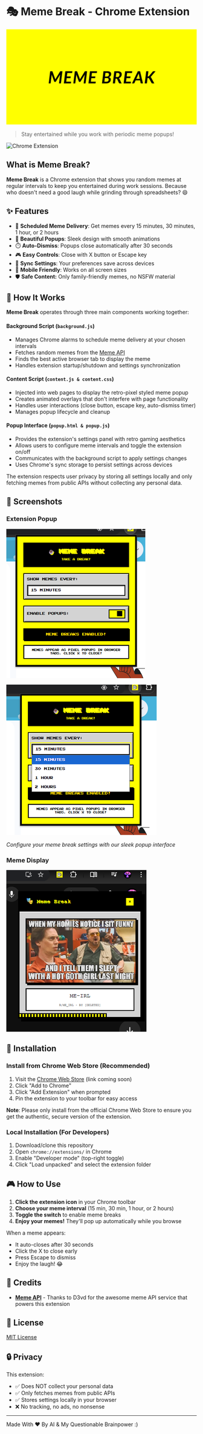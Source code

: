 # 🎭 Meme Break - Chrome Extension

![Meme Break Banner](https://github.com/mosroom/meme-break-extension/blob/main/assets/MemeBreakBanner.png)

> Stay entertained while you work with periodic meme popups!

![Chrome Extension](https://img.shields.io/badge/Chrome-Extension-4285f4?style=for-the-badge&logo=googlechrome&logoColor=white)

## What is Meme Break?

**Meme Break** is a Chrome extension that shows you random memes at regular intervals to keep you entertained during work sessions. Because who doesn't need a good laugh while grinding through spreadsheets? 😄

## ✨ Features

- 🎯 **Scheduled Meme Delivery**: Get memes every 15 minutes, 30 minutes, 1 hour, or 2 hours
- 🎨 **Beautiful Popups**: Sleek design with smooth animations
- ⏱️ **Auto-Dismiss**: Popups close automatically after 30 seconds
- 🎮 **Easy Controls**: Close with X button or Escape key
- 💾 **Sync Settings**: Your preferences save across devices
- 📱 **Mobile Friendly**: Works on all screen sizes
- 🛡️ **Safe Content:** Only family-friendly memes, no NSFW material

## 🔧 How It Works

**Meme Break** operates through three main components working together:
#### Background Script (``background.js``)

- Manages Chrome alarms to schedule meme delivery at your chosen intervals
- Fetches random memes from the [Meme API](https://meme-api.com/gimme)
- Finds the best active browser tab to display the meme
- Handles extension startup/shutdown and settings synchronization

#### Content Script (``content.js & content.css``)

- Injected into web pages to display the retro-pixel styled meme popup
- Creates animated overlays that don't interfere with page functionality
- Handles user interactions (close button, escape key, auto-dismiss timer)
- Manages popup lifecycle and cleanup

#### Popup Interface (``popup.html & popup.js``)

- Provides the extension's settings panel with retro gaming aesthetics
- Allows users to configure meme intervals and toggle the extension on/off
- Communicates with the background script to apply settings changes
- Uses Chrome's sync storage to persist settings across devices

The extension respects user privacy by storing all settings locally and only fetching memes from public APIs without collecting any personal data.

## 📱 Screenshots

### Extension Popup
![Extension Popup1](https://github.com/mosroom/meme-break-extension/blob/main/assets/Popup1.png)

![Extension Popup2](https://github.com/mosroom/meme-break-extension/blob/main/assets/Popup2.png)

*Configure your meme break settings with our sleek popup interface*

### Meme Display
![Meme Display](https://github.com/mosroom/meme-break-extension/blob/main/assets/MemePopup.png)

## 🚀 Installation

### Install from Chrome Web Store (Recommended)

1. Visit the [Chrome Web Store](https://chrome.google.com/webstore) (link coming soon)
2. Click "Add to Chrome"
3. Click "Add Extension" when prompted
4. Pin the extension to your toolbar for easy access

**Note**: Please only install from the official Chrome Web Store to ensure you get the authentic, secure version of the extension.

### Local Installation (For Developers)

1. Download/clone this repository
2. Open `chrome://extensions/` in Chrome
3. Enable "Developer mode" (top-right toggle)
4. Click "Load unpacked" and select the extension folder

## 🎮 How to Use

1. **Click the extension icon** in your Chrome toolbar
2. **Choose your meme interval** (15 min, 30 min, 1 hour, or 2 hours)  
3. **Toggle the switch** to enable meme breaks
4. **Enjoy your memes!** They'll pop up automatically while you browse

When a meme appears:
- It auto-closes after 30 seconds
- Click the X to close early
- Press Escape to dismiss
- Enjoy the laugh! 😂

## 🙏 Credits

- **[Meme API](https://github.com/D3vd/Meme_Api)** - Thanks to D3vd for the awesome meme API service that powers this extension

## 📄 License

[MIT License](https://github.com/mosroom/meme-break-extension/blob/main/LICENSE)

## 🔒 Privacy

This extension:
- ✅ Does NOT collect your personal data
- ✅ Only fetches memes from public APIs
- ✅ Stores settings locally in your browser
- ❌ No tracking, no ads, no nonsense

---

Made With ♥ By AI & My Questionable Brainpower :)
